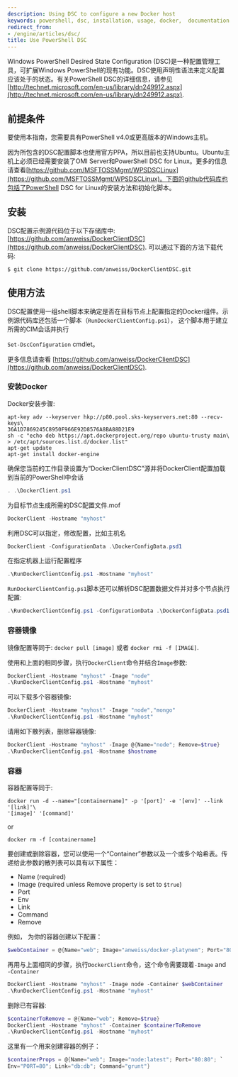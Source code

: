 ```yaml
---
description: Using DSC to configure a new Docker host
keywords: powershell, dsc, installation, usage, docker,  documentation
redirect_from:
- /engine/articles/dsc/
title: Use PowerShell DSC
---
```


Windows PowerShell Desired State Configuration (DSC)是一种配置管理工具，可扩展Windows PowerShell的现有功能。DSC使用声明性语法来定义配置应该处于的状态。有关PowerShell DSC的详细信息，请参见
[http://technet.microsoft.com/en-us/library/dn249912.aspx](http://technet.microsoft.com/en-us/library/dn249912.aspx).

## 前提条件


要使用本指南，您需要具有PowerShell v4.0或更高版本的Windows主机。

因为所包含的DSC配置脚本也使用官方PPA，所以目前也支持Ubuntu。Ubuntu主机上必须已经需要安装了OMI Server和PowerShell DSC for Linux。更多的信息请查看[https://github.com/MSFTOSSMgmt/WPSDSCLinux](https://github.com/MSFTOSSMgmt/WPSDSCLinux)。下面的github代码库也包括了PowerShell DSC for Linux的安装方法和初始化脚本。


## 安装


DSC配置示例源代码位于以下存储库中:
[https://github.com/anweiss/DockerClientDSC](https://github.com/anweiss/DockerClientDSC). 可以通过下面的方法下载代码:

    $ git clone https://github.com/anweiss/DockerClientDSC.git

## 使用方法

DSC配置使用一组shell脚本来确定是否在目标节点上配置指定的Docker组件。示例源代码库还包括一个脚本（`RunDockerClientConfig.ps1`），
这个脚本用于建立所需的CIM会话并执行

`Set-DscConfiguration` cmdlet。


更多信息请查看
[https://github.com/anweiss/DockerClientDSC](https://github.com/anweiss/DockerClientDSC).

### 安装Docker
Docker安装步骤:

```
apt-key adv --keyserver hkp://p80.pool.sks-keyservers.net:80 --recv-keys\
36A1D7869245C8950F966E92D8576A8BA88D21E9
sh -c "echo deb https://apt.dockerproject.org/repo ubuntu-trusty main\
> /etc/apt/sources.list.d/docker.list"
apt-get update
apt-get install docker-engine
```

确保您当前的工作目录设置为“DockerClientDSC”源并将DockerClient配置加载到当前的PowerShell中会话

```powershell
. .\DockerClient.ps1
```

为目标节点生成所需的DSC配置文件.mof

```powershell
DockerClient -Hostname "myhost"
```

利用DSC可以指定，修改配置，比如主机名


```powershell
DockerClient -ConfigurationData .\DockerConfigData.psd1
```

在指定机器上运行配置程序

```powershell
.\RunDockerClientConfig.ps1 -Hostname "myhost"
```

`RunDockerClientConfig.ps1`脚本还可以解析DSC配置数据文件并对多个节点执行配置:

```powershell
.\RunDockerClientConfig.ps1 -ConfigurationData .\DockerConfigData.psd1
```

### 容器镜像
镜像配置等同于: `docker pull [image]` 或者
`docker rmi -f [IMAGE]`.

使用和上面的相同步骤，执行`DockerClient`命令并结合`Image`参数:

```powershell
DockerClient -Hostname "myhost" -Image "node"
.\RunDockerClientConfig.ps1 -Hostname "myhost"
```

可以下载多个容器镜像:

```powershell
DockerClient -Hostname "myhost" -Image "node","mongo"
.\RunDockerClientConfig.ps1 -Hostname "myhost"
```

请用如下散列表，删除容器镜像:

```powershell
DockerClient -Hostname "myhost" -Image @{Name="node"; Remove=$true}
.\RunDockerClientConfig.ps1 -Hostname $hostname
```

### 容器  
容器配置等同于:

```
docker run -d --name="[containername]" -p '[port]' -e '[env]' --link '[link]'\
'[image]' '[command]'
```
or

```
docker rm -f [containername]
```
要创建或删除容器，您可以使用一个“Container”参数以及一个或多个哈希表。传递给此参数的散列表可以具有以下属性：

- Name (required)
- Image (required unless Remove property is set to `$true`)
- Port
- Env
- Link
- Command
- Remove

例如， 为你的容器创建以下配置：

```powershell
$webContainer = @{Name="web"; Image="anweiss/docker-platynem"; Port="80:80"}
```

再用与上面相同的步骤，执行`DockerClient`命令，这个命令需要跟着`-Image` and `-Container`

```powershell
DockerClient -Hostname "myhost" -Image node -Container $webContainer
.\RunDockerClientConfig.ps1 -Hostname "myhost"
```

删除已有容器:

```powershell
$containerToRemove = @{Name="web"; Remove=$true}
DockerClient -Hostname "myhost" -Container $containerToRemove
.\RunDockerClientConfig.ps1 -Hostname "myhost"
```

这里有一个用来创建容器的例子：

```powershell
$containerProps = @{Name="web"; Image="node:latest"; Port="80:80"; `
Env="PORT=80"; Link="db:db"; Command="grunt"}
```
